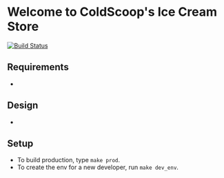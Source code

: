 # Welcome to ColdScoop's Ice Cream Store

[![Build Status](https://app.travis-ci.com/kevin-chen/umbrella-store.svg?branch=master)](https://app.travis-ci.com/kevin-chen/umbrella-store)

## Requirements

- 

## Design 

- 

## Setup

- To build production, type `make prod`.
- To create the env for a new developer, run `make dev_env`.
